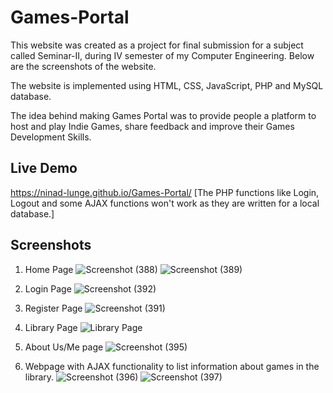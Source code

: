 # Games-Portal
This website was created as a project for final submission for a subject called Seminar-II, during IV semester of my Computer Engineering.
Below are the screenshots of the website.

The website is implemented using HTML, CSS, JavaScript, PHP and MySQL database.

The idea behind making Games Portal was to provide people a platform to host and play Indie Games, share feedback and improve their Games Development Skills.

## Live Demo
https://ninad-lunge.github.io/Games-Portal/
[The PHP functions like Login, Logout and some AJAX functions won't work as they are written for a local database.]

## Screenshots
1. Home Page
![Screenshot (388)](https://github.com/Ninad-Lunge/Games-Portal/assets/96621805/ba28ca25-c29b-4753-b8e4-874f4d9dcbda)
![Screenshot (389)](https://github.com/Ninad-Lunge/Games-Portal/assets/96621805/228beda9-c89f-4413-add8-6e5fb1404994)

2. Login Page
![Screenshot (392)](https://github.com/Ninad-Lunge/Games-Portal/assets/96621805/6eaff580-300b-40e0-b794-e925e7234dac)

3. Register Page
![Screenshot (391)](https://github.com/Ninad-Lunge/Games-Portal/assets/96621805/de1002bf-88c3-4cce-a721-6a75b23a4a3f)

4. Library Page
![Library Page](https://github.com/Ninad-Lunge/Games-Portal/assets/96621805/7df47936-b0ac-4808-beb6-4154bd705ae4)

5. About Us/Me page
![Screenshot (395)](https://github.com/Ninad-Lunge/Games-Portal/assets/96621805/a05e7f06-100b-46c7-a0d7-797997728b96)

6. Webpage with AJAX functionality to list information about games in the library.
![Screenshot (396)](https://github.com/Ninad-Lunge/Games-Portal/assets/96621805/a3401eef-55ed-4610-ad8b-ede436b1f648)
![Screenshot (397)](https://github.com/Ninad-Lunge/Games-Portal/assets/96621805/698e990a-2bc5-4a93-8085-b8cb9bc26a1b)
